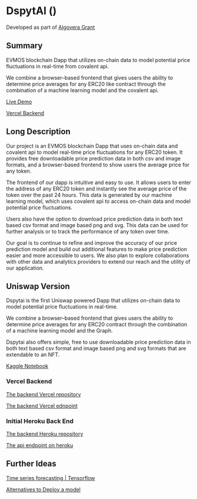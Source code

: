 # DspytAI ()

Developed as part of [Algovera Grant](https://forum.algovera.ai/t/dspyt-ai-uniswap-portfolio-tracker/184)

## Summary

EVMOS blockchain Dapp that utilizes on-chain data to model potential price fluctuations in real-time from covalent api.

We combine a browser–based frontend that gives users the ability to determine price averages for any ERC20 like contract through the combination of a machine learning model and the covalent api.

[Live Demo](https://dspytai.vercel.app/)

[Vercel Backend](https://github.com/Pfed-prog/ARIMA-vercel)

## Long Description

Our project is an EVMOS blockchain Dapp that uses on-chain data and covalent api to model real-time price fluctuations for any ERC20 token. It provides free downloadable price prediction data in both csv and image formats, and a browser-based frontend to show users the average price for any token.

The frontend of our dapp is intuitive and easy to use. It allows users to enter the address of any ERC20 token and instantly see the average price of the token over the past 24 hours. This data is generated by our machine learning model, which uses covalent api to access on-chain data and model potential price fluctuations.

Users also have the option to download price prediction data in both text based csv format and image based png and svg. This data can be used for further analysis or to track the performance of any token over time.

Our goal is to continue to refine and improve the accuracy of our price prediction model and build out additional features to make price prediction easier and more accessible to users. We also plan to explore collaborations with other data and analytics providers to extend our reach and the utility of our application.

## Uniswap Version

Dspytai is the first Uniswap powered Dapp that utilizes on-chain data to model potential price fluctuations in real-time.

We combine a browser–based frontend that gives users the ability to determine price averages for any ERC20 contract through the combination of a machine learning model and the Graph.

Dspytai also offers simple, free to use downloadable price prediction data in both text based csv format and image based png and svg formats that are extendable to an NFT.

[Kaggle Notebook](https://www.kaggle.com/code/pavfedotov/dspyt-ai)

### Vercel Backend

[The backend Vercel repository](https://github.com/dspytdao/vercel-python)

[The backend Vercel ednpoint](https://vercel-python-nt2k.vercel.app/)

### Initial Heroku Back End

[The backend Heroku repository](https://github.com/dspytdao/Heroku_Graph_ML)

[The api endpoint on heroku](https://dspyt.herokuapp.com/)

## Further Ideas

[Time series forecasting | Tensorflow](https://www.tensorflow.org/tutorials/structured_data/time_series)

[Alternatives to Deploy a model](https://www.freecodecamp.org/news/deploy-your-machine-learning-models-for-free/)
